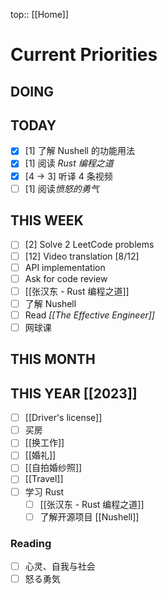 top:: [[Home]]

# Current Priorities

## DOING


## TODAY

- [x] [1] 了解 Nushell 的功能用法
- [x] [1] 阅读 *Rust 编程之道*
- [x] [4 -> 3] 听译 4 条视频
- [ ] [1] 阅读*愤怒的勇气*

## THIS WEEK

- [ ] [2] Solve 2 LeetCode problems 
- [ ] [12] Video translation [8/12]
- [ ] API implementation 
- [ ] Ask for code review 
- [ ] [[张汉东 - Rust 编程之道]]
- [ ] 了解 Nushell
- [ ] Read *[[The Effective Engineer]]*
- [ ] 网球课

## THIS MONTH


## THIS YEAR [[2023]]

- [ ] [[Driver's license]]
- [ ] 买房
- [ ] [[换工作]]
- [ ] [[婚礼]]
- [ ] [[自拍婚纱照]]
- [ ] [[Travel]]
- [ ] 学习 Rust
	- [ ] [[张汉东 - Rust 编程之道]]
	- [ ] 了解开源项目 [[Nushell]]

### Reading

- [ ] 心灵、自我与社会
- [ ] 怒る勇気